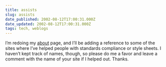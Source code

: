 ```yaml
---
title: assists
slug: assists
date_published: 2002-08-12T17:00:31.000Z
date_updated: 2002-08-12T17:00:31.000Z
tags: tech, weblogs
---
```


I’m redoing my [about](?about.php) page, and I’ll be adding a reference to some of the sites where I’ve helped people with standards compliance or style sheets. I haven’t kept track of names, though, so please do me a favor and leave a comment with the name of your site if I helped out. Thanks.
